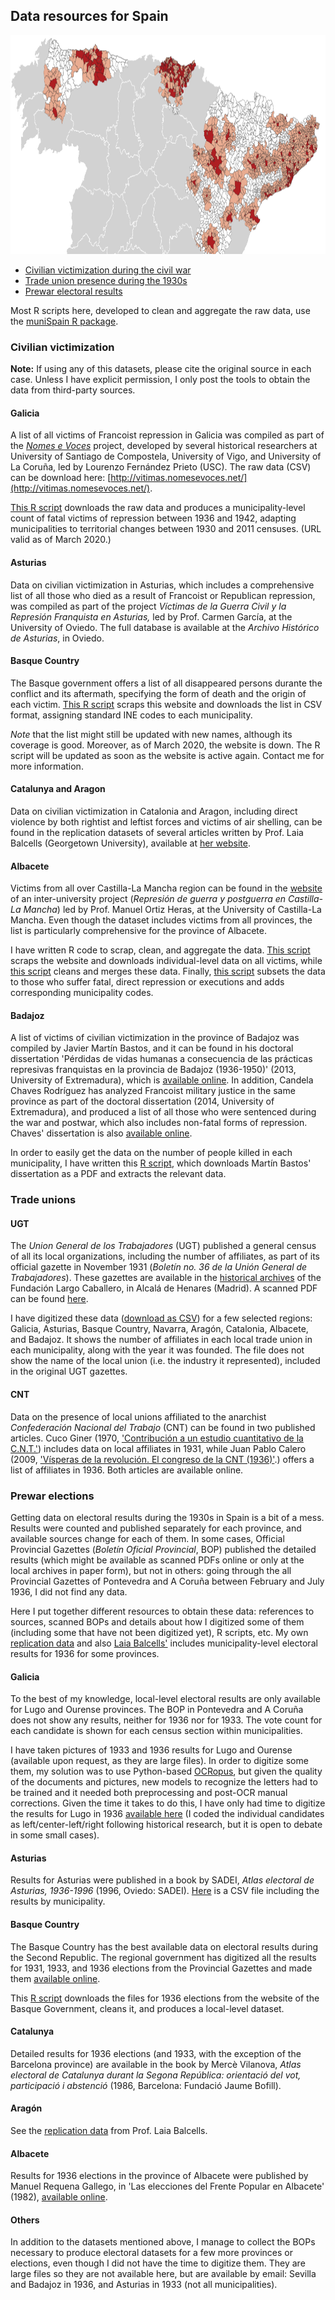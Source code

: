 ## Data resources for Spain

<img src="https://raw.githubusercontent.com/franvillamil/franvillamil.github.io/master/files/map_top.png" width="930" height="350" />

* [Civilian victimization during the civil war](#civilian-victimization)
* [Trade union presence during the 1930s](#trade-unions)
* [Prewar electoral results](#prewar-elections)

Most R scripts here, developed to clean and aggregate the raw data, use the [muniSpain R package](https://github.com/franvillamil/muniSpain).

### Civilian victimization

**Note:** If using any of this datasets, please cite the original source in each case. Unless I have explicit permission, I only post the tools to obtain the data from third-party sources.

#### Galicia

A list of all victims of Francoist repression in Galicia was compiled as part of the [*Nomes e Voces*](http://www.nomesevoces.net/) project, developed by several historical researchers at University of Santiago de Compostela, University of Vigo, and University of La Coruña, led by Lourenzo Fernández Prieto (USC). The raw data (CSV) can be download here: [http://vitimas.nomesevoces.net/](http://vitimas.nomesevoces.net/).

[This R script](https://github.com/franvillamil/franvillamil.github.io/blob/master/R/victims_galicia.R) downloads the raw data and produces a municipality-level count of fatal victims of repression between 1936 and 1942, adapting municipalities to territorial changes between 1930 and 2011 censuses. (URL valid as of March 2020.)

#### Asturias

Data on civilian victimization in Asturias, which includes a comprehensive list of all those who died as a result of Francoist or Republican repression, was compiled as part of the project *Víctimas de la Guerra Civil y la Represión Franquista en Asturias,* led by Prof. Carmen García, at the University of Oviedo. The full database is available at the *Archivo Histórico de Asturias*, in Oviedo.

#### Basque Country

The Basque government offers a list of all disappeared persons durante the conflict and its aftermath, specifying the form of death and the origin of each victim. [This R script](https://github.com/franvillamil/franvillamil.github.io/blob/master/R/victims_euskadi_scrap.R) scraps this website and downloads the list in CSV format, assigning standard INE codes to each municipality.

*Note* that the list might still be updated with new names, although its coverage is good. Moreover, as of March 2020, the website is down. The R script will be updated as soon as the website is active again. Contact me for more information.

#### Catalunya and Aragon

Data on civilian victimization in Catalonia and Aragon, including direct violence by both rightist and leftist forces and victims of air shelling, can be found in the replication datasets of several articles written by Prof. Laia Balcells (Georgetown University), available at [her website](https://laiabalcells.com/).

#### Albacete

Victims from all over Castilla-La Mancha region can be found in the [website](http://victimasdeladictadura.es/) of an inter-university project (*Represión de guerra y postguerra en Castilla-La Mancha*) led by Prof. Manuel Ortiz Heras, at the University of Castilla-La Mancha. Even though the dataset includes victims from all provinces, the list is particularly comprehensive for the province of Albacete.

I have written R code to scrap, clean, and aggregate the data. [This script](https://github.com/franvillamil/franvillamil.github.io/blob/master/R/victims_albacete_scrap.R) scraps the website and downloads individual-level data on all victims, while [this script](https://github.com/franvillamil/franvillamil.github.io/blob/master/R/victims_albacete_clean.R) cleans and merges these data. Finally, [this script](https://github.com/franvillamil/franvillamil.github.io/blob/master/R/victims_albacete.R) subsets the data to those who suffer fatal, direct repression or executions and adds corresponding municipality codes.

#### Badajoz

A list of victims of civilian victimization in the province of Badajoz was compiled by Javier Martín Bastos, and it can be found in his doctoral dissertation 'Pérdidas de vidas humanas a consecuencia de las prácticas represivas franquistas en la provincia de Badajoz (1936-1950)' (2013, University of Extremadura), which is [available online](http://dehesa.unex.es/handle/10662/931). In addition, Candela Chaves Rodríguez has analyzed Francoist military justice in the same province as part of the doctoral dissertation (2014, University of Extremadura), and produced a list of all those who were sentenced during the war and postwar, which also includes non-fatal forms of repression. Chaves' dissertation is also [available online](http://dehesa.unex.es/handle/10662/1258).

In order to easily get the data on the number of people killed in each municipality, I have written this [R script](https://github.com/franvillamil/franvillamil.github.io/blob/master/R/victims_badajoz.R), which downloads Martín Bastos' dissertation as a PDF and extracts the relevant data.

### Trade unions

#### UGT

The *Union General de los Trabajadores* (UGT) published a general census of all its local organizations, including the number of affiliates, as part of its official gazette in November 1931 (*Boletín no. 36 de la Unión General de Trabajadores*). These gazettes are available in the [historical archives](http://portal.ugt.org/fflc/biblioteca/archivo.htm) of the Fundación Largo Caballero, in Alcalá de Henares (Madrid). A scanned PDF can be found [here](https://github.com/franvillamil/franvillamil.github.io/blob/master/files/censo_electoral_social_UGT_1931_MA.pdf).

I have digitized these data ([download as CSV](https://github.com/franvillamil/franvillamil.github.io/blob/master/files/ugt_1931.csv)) for a few selected regions: Galicia, Asturias, Basque Country, Navarra, Aragón, Catalonia, Albacete, and Badajoz. It shows the number of affiliates in each local trade union in each municipality, along with the year it was founded. The file does not show the name of the local union (i.e. the industry it represented), included in the original UGT gazettes.

#### CNT

Data on the presence of local unions affiliated to the anarchist *Confederación Nacional del Trabajo* (CNT) can be found in two published articles.
Cuco Giner (1970, ['Contribución a un estudio cuantitativo de la C.N.T.'](https://dialnet.unirioja.es/servlet/articulo?codigo=3785901)) includes data on local affiliates in 1931, while Juan Pablo Calero (2009, ['Vísperas de la revolución. El congreso de la CNT (1936)'](https://dialnet.unirioja.es/servlet/articulo?codigo=3785901).) offers a list of affiliates in 1936. Both articles are available online.

### Prewar elections

Getting data on electoral results during the 1930s in Spain is a bit of a mess. Results were counted and published separately for each province, and available sources change for each of them. In some cases, Official Provincial Gazettes (*Boletín Oficial Provincial*, BOP) published the detailed results (which might be available as scanned PDFs online or only at the local archives in paper form), but not in others: going through the all Provincial Gazettes of Pontevedra and A Coruña between February and July 1936, I did not find any data.

Here I put together different resources to obtain these data: references to sources, scanned BOPs and details about how I digitized some of them (including some that have not been digitized yet), R scripts, etc. My own [replication data](./research.md) and also [Laia Balcells'](https://laiabalcells.com/) includes municipality-level electoral results for 1936 for some provinces.

#### Galicia

To the best of my knowledge, local-level electoral results are only available for Lugo and Ourense provinces. The BOP in Pontevedra and A Coruña does not show any results, neither for 1936 nor for 1933. The vote count for each candidate is shown for each census section within municipalities.

I have taken pictures of 1933 and 1936 results for Lugo and Ourense (available upon request, as they are large files). In order to digitize some them, my solution was to use Python-based [OCRopus](https://github.com/tmbarchive/ocropy), but given the quality of the documents and pictures, new models to recognize the letters had to be trained and it needed both preprocessing and post-OCR manual corrections. Given the time it takes to do this, I have only had time to digitize the results for Lugo in 1936 [available here](https://github.com/franvillamil/franvillamil.github.io/blob/master/files/lugo1936.csv) (I coded the individual candidates as left/center-left/right following historical research, but it is open to debate in some small cases).

#### Asturias

Results for Asturias were published in a book by SADEI, *Atlas electoral de Asturias, 1936-1996* (1996, Oviedo: SADEI). [Here](https://github.com/franvillamil/franvillamil.github.io/blob/master/files/asturias1936.csv) is a CSV file including the results by municipality.

#### Basque Country

The Basque Country has the best available data on electoral results during the Second Republic. The regional government has digitized all the results for 1931, 1933, and 1936 elections from the Provincial Gazettes and made them [available online](https://www.euskadi.eus/web01-a2haukon/es/contenidos/informacion/w_em_republica/es_def/index.shtml).

This [R script](https://github.com/franvillamil/franvillamil.github.io/blob/master/R/elec36_euskadi.R) downloads the files for 1936 elections from the website of the Basque Government, cleans it, and produces a local-level dataset.

#### Catalunya

Detailed results for 1936 elections (and 1933, with the exception of the Barcelona province) are available in the book by Mercè Vilanova, *Atlas electoral de Catalunya durant la Segona República: orientació del vot, participació i abstenció* (1986, Barcelona: Fundació Jaume Bofill).

#### Aragón

See the [replication data](https://laiabalcells.com/) from Prof. Laia Balcells.

#### Albacete

Results for 1936 elections in the province of Albacete were published by Manuel Requena Gallego, in 'Las elecciones del Frente Popular en Albacete' (1982), [available online](https://dialnet.unirioja.es/servlet/articulo?codigo=1320408).

#### Others

In addition to the datasets mentioned above, I manage to collect the BOPs necessary to produce electoral datasets for a few more provinces or elections, even though I did not have the time to digitize them. They are large files so they are not available here, but are available by email: Sevilla and Badajoz in 1936, and Asturias in 1933 (not all municipalities).
